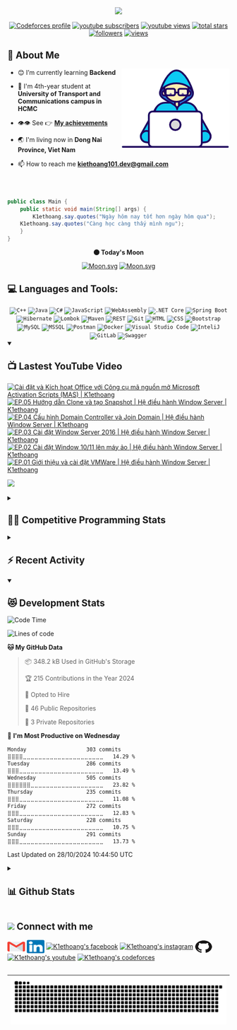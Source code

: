 <!-- Hello -->
<div align="center">
	
<img src="https://readme-typing-svg.herokuapp.com?font=JetBrains+Mono&color=%2336BCF7&size=30&duration=1600&lines=Ch%C3%A0o+th%E1%BA%BF+gi%E1%BB%9Bi!;Hello+World!;%E4%BD%A0%E5%A5%BD%E4%B8%96%E7%95%8C!;%D0%9F%D1%80%D0%B8%D0%B2%D0%B5%D1%82+%D0%BC%D0%B8%D1%80!;%E3%81%93%E3%82%93%E3%81%AB%E3%81%A1%E3%81%AF%E4%B8%96%E7%95%8C!;%EC%95%88%EB%85%95%ED%95%98%EC%84%B8%EC%9A%94!;Bonjour+monde!;Halo+Dunia!;%E0%BA%AA%E0%BA%B0%E2%80%8B%E0%BA%9A%E0%BA%B2%E0%BA%8D%E2%80%8B%E0%BA%94%E0%BA%B5%E2%80%8B%E0%BA%8A%E0%BA%B2%E0%BA%A7%E2%80%8B%E0%BB%82%E0%BA%A5%E0%BA%81!;Hallo+Welt!;%E0%B8%AA%E0%B8%A7%E0%B8%B1%E0%B8%AA%E0%B8%94%E0%B8%B5%E0%B8%8A%E0%B8%B2%E0%B8%A7%E0%B9%82%E0%B8%A5%E0%B8%81;Hola+Mundo">

</div>

<!-- View counter - https://github.com/DenverCoder1/Simple-View-Counter -->
<p align="center">
  <a target="_blank" href="https://codeforces.com/profile/K1ethoang">
    <img alt="Codeforces profile" title="Codeforces profile" src="https://img.shields.io/badge/dynamic/json?url=https%3A%2F%2Fcodeforces.com%2Fapi%2Fuser.info%3Fhandles%3DK1ethoang&query=%24.result%5B%3A1%5D.rating&style=for-the-badge&logo=codeforces&logoColor=ffffff&label=Codeforces%20rating&labelColor=4D5D69&color=2196F3"/></a>
  <a target="_blank" href="https://www.youtube.com/c/K1ethoang?sub_confirmation=1">
    <img alt="youtube subscribers" title="Subscribe to my YouTube channel" src="https://img.shields.io/youtube/channel/subscribers/UCK5Ey9NoSyo7PYBmM3OvjtQ?style=for-the-badge&logo=youtube&labelColor=CE4630&color=E05D44"/></a>
  <a target="_blank" href="https://www.youtube.com/c/K1ethoang">
    <img alt="youtube views" title="YouTube views" src="https://img.shields.io/youtube/channel/views/UCK5Ey9NoSyo7PYBmM3OvjtQ?style=for-the-badge&logo=youtube&labelColor=C79600&color=E1AD0E"/></a> 
  <a target="_blank" href="https://github.com/K1ethoang?tab=repositories&sort=stargazers">
    <img alt="total stars" title="Total stars on GitHub" src="https://custom-icon-badges.demolab.com/github/stars/k1ethoang?color=55960c&style=for-the-badge&labelColor=488207&logo=star"/></a>
  <a target="_blank" href="https://github.com/K1ethoang?tab=followers">
    <img alt="followers" title="Follow me on Github" src="https://custom-icon-badges.demolab.com/github/followers/k1ethoang?color=236ad3&labelColor=1155ba&style=for-the-badge&logo=person-add&label=Follow&logoColor=white"/></a>
  <a target="_blank" href="https://github.com/K1ethoang">
    <img alt="views" title="GitHub profile views" src="https://komarev.com/ghpvc/?username=k1ethoang&color=7C007C&labelColor=640464&style=for-the-badge&label=Visitors&&base=1000"/></a>
</p>

<!--
|<a href="https://github.com/K1ethoang"><img align="left" src="/resource/gif/luffy.gif" alt="PC" heigth="160" width="160"/></a>|[![Dev Quotes](https://quotes-github-readme.vercel.app/api?type=horizontal&theme=radical)](https://quotes-github-readme.vercel.app/api?type=horizontal&theme=radical)|
|:---:|:---|
|<a href="https://github.com/K1ethoang"><img align="left" src="/resource/gif/cat.gif" alt="PC" heigth="160" width="160"/></a>|![](https://readme-jokes.vercel.app/api?hideBorder&theme=radical)|
-->

## 💫 About Me
<img src="/resource/gif/Developer.gif" align="right"/>

- 😊 I’m currently learning **Backend** 

- 🌱 I'm 4th-year student at **University of Transport and Communications campus in HCMC**

- 👁️👁️ See 👉 **[My achievements](https://github.com/K1ethoang/My-Achievements)**

- 🌏 I'm living now in **Dong Nai Province, Viet Nam**

- 📫 How to reach me **kiethoang101.dev@gmail.com**

<br>
<br>

```java
public class Main {
    public static void main(String[] args) {
        K1ethoang.say.quotes("Ngày hôm nay tốt hơn ngày hôm qua");
	K1ethoang.say.quotes("Càng học càng thấy mình ngu");
    }
}
```

<div align="center">

**🌑 Today's Moon**

[![Moon.svg](https://moon-svg.minung.dev/moon.svg?theme=ray&rotate=0)](https://moon-svg.minung.dev) [![Moon.svg](https://moon-svg.minung.dev/moon.svg?theme=basic&rotate=0)](https://moon-svg.minung.dev)

</div>



## 💻 Languages and Tools:

<div align="center">
		<!-- Languages programming -->
	<code><img width="50" src="https://user-images.githubusercontent.com/25181517/192106073-90fffafe-3562-4ff9-a37e-c77a2da0ff58.png" alt="C++" title="C++"/></code>
 	<code><img width="50" src="https://user-images.githubusercontent.com/25181517/117201156-9a724800-adec-11eb-9a9d-3cd0f67da4bc.png" alt="Java" title="Java"/></code>
	<code><img width="50" src="https://user-images.githubusercontent.com/25181517/121405384-444d7300-c95d-11eb-959f-913020d3bf90.png" alt="C#" title="C#"/></code>
	<code><img width="50" src="https://user-images.githubusercontent.com/25181517/117447155-6a868a00-af3d-11eb-9cfe-245df15c9f3f.png" alt="JavaScript" title="JavaScript"/></code>
		<!-- Tech -->
	<code><img width="50" src="https://user-images.githubusercontent.com/25181517/188324036-d704ac9a-6e61-4722-b978-254b25b61bed.png" alt="WebAssembly" title="WebAssembly"/></code>
	<code><img width="50" src="https://user-images.githubusercontent.com/25181517/121405754-b4f48f80-c95d-11eb-8893-fc325bde617f.png" alt=".NET Core" title=".NET Core"/></code>
	<code><img width="50" src="https://user-images.githubusercontent.com/25181517/183891303-41f257f8-6b3d-487c-aa56-c497b880d0fb.png" alt="Spring Boot" title="Spring Boot"/></code>
 	<code><img width="50" src="https://user-images.githubusercontent.com/25181517/117207493-49665200-adf4-11eb-808e-a9c0fcc2a0a0.png" alt="Hibernate" title="Hibernate"/></code>
	<code><img width="50" src="https://user-images.githubusercontent.com/25181517/190229463-87fa862f-ccf0-48da-8023-940d287df610.png" alt="Lombok" title="Lombok"/></code>
	<code><img width="50" src="https://user-images.githubusercontent.com/25181517/117207242-07d5a700-adf4-11eb-975e-be04e62b984b.png" alt="Maven" title="Maven"/></code>
	<code><img width="50" src="https://user-images.githubusercontent.com/25181517/192107858-fe19f043-c502-4009-8c47-476fc89718ad.png" alt="REST" title="REST"/></code>
	<code><img width="50" src="https://user-images.githubusercontent.com/25181517/192108372-f71d70ac-7ae6-4c0d-8395-51d8870c2ef0.png" alt="Git" title="Git"/></code>
	<code><img width="50" src="https://user-images.githubusercontent.com/25181517/192158954-f88b5814-d510-4564-b285-dff7d6400dad.png" alt="HTML" title="HTML"/></code>
	<code><img width="50" src="https://user-images.githubusercontent.com/25181517/183898674-75a4a1b1-f960-4ea9-abcb-637170a00a75.png" alt="CSS" title="CSS"/></code>
	<code><img width="50" src="https://user-images.githubusercontent.com/25181517/183898054-b3d693d4-dafb-4808-a509-bab54cf5de34.png" alt="Bootstrap" title="Bootstrap"/></code>
		<!-- Database -->
	<code><img width="50" src="https://user-images.githubusercontent.com/25181517/183896128-ec99105a-ec1a-4d85-b08b-1aa1620b2046.png" alt="MySQL" title="MySQL"/></code>
	<code><img width="50" src="https://github.com/marwin1991/profile-technology-icons/assets/19180175/3b371807-db7c-45b4-8720-c0cfc901680a" alt="MSSQL" title="MSSQL"/></code>
		<!-- Tools -->
	<code><img width="50" src="https://user-images.githubusercontent.com/25181517/192109061-e138ca71-337c-4019-8d42-4792fdaa7128.png" alt="Postman" title="Postman"/></code>
	<code><img width="50" src="https://user-images.githubusercontent.com/25181517/117207330-263ba280-adf4-11eb-9b97-0ac5b40bc3be.png" alt="Docker" title="Docker"/></code>
 	<code><img width="50" src="https://user-images.githubusercontent.com/25181517/192108891-d86b6220-e232-423a-bf5f-90903e6887c3.png" alt="Visual Studio Code" title="Visual Studio Code"/></code>
	<code><img width="50" src="https://user-images.githubusercontent.com/25181517/192108890-200809d1-439c-4e23-90d3-b090cf9a4eea.png" alt="InteliJ" title="InteliJ"/></code>
	<code><img width="50" src="https://user-images.githubusercontent.com/25181517/192108376-c675d39b-90f6-4073-bde6-5a9291644657.png" alt="GitLab" title="GitLab"/></code>
	<code><img width="50" src="https://user-images.githubusercontent.com/25181517/186711335-a3729606-5a78-4496-9a36-06efcc74f800.png" alt="Swagger" title="Swagger"/></code>	
</div>


<details open>
  <summary><h2> 📺 Lastest YouTube Video </h2></summary>
	
<!-- BEGIN YOUTUBE-CARDS -->
[![Cài đặt và Kích hoạt Office với Công cụ mã nguồn mở Microsoft Activation Scripts (MAS) | K1ethoang](https://ytcards.demolab.com/?id=qrldtrorJ_4&title=C%C3%A0i+%C4%91%E1%BA%B7t+v%C3%A0+K%C3%ADch+ho%E1%BA%A1t+Office+v%E1%BB%9Bi+C%C3%B4ng+c%E1%BB%A5+m%C3%A3+ngu%E1%BB%93n+m%E1%BB%9F+Microsoft+Activation+Scripts+%28MAS%29+%7C+K1ethoang&lang=en&timestamp=1728730851&background_color=%230d1117&title_color=%23ffffff&stats_color=%23dedede&max_title_lines=2&width=250&border_radius=5&duration=546 "Cài đặt và Kích hoạt Office với Công cụ mã nguồn mở Microsoft Activation Scripts (MAS) | K1ethoang")](https://www.youtube.com/watch?v=qrldtrorJ_4)
[![EP.05 Hướng dẫn Clone và tạo Snapshot | Hệ điều hành Window Server | K1ethoang](https://ytcards.demolab.com/?id=FRUvZdpPWoQ&title=EP.05+H%C6%B0%E1%BB%9Bng+d%E1%BA%ABn+Clone+v%C3%A0+t%E1%BA%A1o+Snapshot+%7C+H%E1%BB%87+%C4%91i%E1%BB%81u+h%C3%A0nh+Window+Server+%7C+K1ethoang&lang=en&timestamp=1726657214&background_color=%230d1117&title_color=%23ffffff&stats_color=%23dedede&max_title_lines=2&width=250&border_radius=5&duration=256 "EP.05 Hướng dẫn Clone và tạo Snapshot | Hệ điều hành Window Server | K1ethoang")](https://www.youtube.com/watch?v=FRUvZdpPWoQ)
[![EP.04 Cấu hình Domain Controller và Join Domain | Hệ điều hành Window Server | K1ethoang](https://ytcards.demolab.com/?id=tZFHKKBd_4I&title=EP.04+C%E1%BA%A5u+h%C3%ACnh+Domain+Controller+v%C3%A0+Join+Domain+%7C+H%E1%BB%87+%C4%91i%E1%BB%81u+h%C3%A0nh+Window+Server+%7C+K1ethoang&lang=en&timestamp=1725195654&background_color=%230d1117&title_color=%23ffffff&stats_color=%23dedede&max_title_lines=2&width=250&border_radius=5&duration=1014 "EP.04 Cấu hình Domain Controller và Join Domain | Hệ điều hành Window Server | K1ethoang")](https://www.youtube.com/watch?v=tZFHKKBd_4I)
[![EP.03 Cài đặt Window Server 2016 | Hệ điều hành Window Server | K1ethoang](https://ytcards.demolab.com/?id=Y4jChfy3QfM&title=EP.03+C%C3%A0i+%C4%91%E1%BA%B7t+Window+Server+2016+%7C+H%E1%BB%87+%C4%91i%E1%BB%81u+h%C3%A0nh+Window+Server+%7C+K1ethoang&lang=en&timestamp=1724418041&background_color=%230d1117&title_color=%23ffffff&stats_color=%23dedede&max_title_lines=2&width=250&border_radius=5&duration=414 "EP.03 Cài đặt Window Server 2016 | Hệ điều hành Window Server | K1ethoang")](https://www.youtube.com/watch?v=Y4jChfy3QfM)
[![EP.02 Cài đặt Window 10/11 lên máy ảo | Hệ điều hành Window Server | K1ethoang](https://ytcards.demolab.com/?id=UMWDyo3uEXs&title=EP.02+C%C3%A0i+%C4%91%E1%BA%B7t+Window+10%2F11+l%C3%AAn+m%C3%A1y+%E1%BA%A3o+%7C+H%E1%BB%87+%C4%91i%E1%BB%81u+h%C3%A0nh+Window+Server+%7C+K1ethoang&lang=en&timestamp=1723894220&background_color=%230d1117&title_color=%23ffffff&stats_color=%23dedede&max_title_lines=2&width=250&border_radius=5&duration=1381 "EP.02 Cài đặt Window 10/11 lên máy ảo | Hệ điều hành Window Server | K1ethoang")](https://www.youtube.com/watch?v=UMWDyo3uEXs)
[![EP.01 Giới thiệu và cài đặt VMWare | Hệ điều hành Window Server | K1ethoang](https://ytcards.demolab.com/?id=GBTsldPoDGw&title=EP.01+Gi%E1%BB%9Bi+thi%E1%BB%87u+v%C3%A0+c%C3%A0i+%C4%91%E1%BA%B7t+VMWare+%7C+H%E1%BB%87+%C4%91i%E1%BB%81u+h%C3%A0nh+Window+Server+%7C+K1ethoang&lang=en&timestamp=1723118415&background_color=%230d1117&title_color=%23ffffff&stats_color=%23dedede&max_title_lines=2&width=250&border_radius=5&duration=446 "EP.01 Giới thiệu và cài đặt VMWare | Hệ điều hành Window Server | K1ethoang")](https://www.youtube.com/watch?v=GBTsldPoDGw)
<!-- END YOUTUBE-CARDS -->

<a target="_blank" href="https://www.youtube.com/c/K1ethoang?sub_confirmation=1"><img src="https://custom-icon-badges.demolab.com/badge/-Subscribe-red?style=for-the-badge&logo=video&logoColor=white"/></a>
</details>

<details>
<summary><h2>👨‍💻 Competitive Programming Stats</h2></summary>
<a target="_blank" href="https://codeforces.com/profile/K1ethoang">
<img src="https://raw.githubusercontent.com/K1ethoang/cf-stats/main/output/light_card.svg#gh-dark-mode-only" />
<!-- <img src="https://raw.githubusercontent.com/K1ethoang/cf-stats/main/output/light_card.svg" /> -->
<br/>
<img src="https://raw.githubusercontent.com/K1ethoang/cf-stats/main/output/max_rating.svg" />
<img src="https://raw.githubusercontent.com/K1ethoang/cf-stats/main/output/rating.svg" />
</a>
</details>

<details>
<summary><h2>⚡ Recent Activity</h2></summary>
	
<!--START_SECTION:activity-->
1. 🎉 Merged PR [#2](https://github.com/K1ethoang/BE_Learn-Vocabulary_KDP/pull/2) in [K1ethoang/BE_Learn-Vocabulary_KDP](https://github.com/K1ethoang/BE_Learn-Vocabulary_KDP)
2. 💪 Opened PR [#2](https://github.com/K1ethoang/BE_Learn-Vocabulary_KDP/pull/2) in [K1ethoang/BE_Learn-Vocabulary_KDP](https://github.com/K1ethoang/BE_Learn-Vocabulary_KDP)
3. 🎉 Merged PR [#1](https://github.com/K1ethoang/BE_Learn-Vocabulary_KDP/pull/1) in [K1ethoang/BE_Learn-Vocabulary_KDP](https://github.com/K1ethoang/BE_Learn-Vocabulary_KDP)
4. 💪 Opened PR [#1](https://github.com/K1ethoang/BE_Learn-Vocabulary_KDP/pull/1) in [K1ethoang/BE_Learn-Vocabulary_KDP](https://github.com/K1ethoang/BE_Learn-Vocabulary_KDP)
5. 💪 Opened PR [#11](https://github.com/K1ethoang/Rent-data-management/pull/11) in [K1ethoang/Rent-data-management](https://github.com/K1ethoang/Rent-data-management)
6. 🎉 Merged PR [#5](https://github.com/K1ethoang/Learn_Web/pull/5) in [K1ethoang/Learn_Web](https://github.com/K1ethoang/Learn_Web)
<!--END_SECTION:activity-->

</details>

<details open>
<summary><h2>😻 Development Stats</h2></summary>
	
<!--START_SECTION:waka-->
![Code Time](http://img.shields.io/badge/Code%20Time-1%2C408%20hrs%2045%20mins-blue)

![Lines of code](https://img.shields.io/badge/From%20Hello%20World%20I%27ve%20Written-23.2%20million%20lines%20of%20code-blue)

**🐱 My GitHub Data** 

> 📦 348.2 kB Used in GitHub's Storage 
 > 
> 🏆 215 Contributions in the Year 2024
 > 
> 💼 Opted to Hire
 > 
> 📜 46 Public Repositories 
 > 
> 🔑 3 Private Repositories 
 > 
📅 **I'm Most Productive on Wednesday** 

```text
Monday                   303 commits         ⣿⣿⣿⣿⣀⣀⣀⣀⣀⣀⣀⣀⣀⣀⣀⣀⣀⣀⣀⣀⣀⣀⣀⣀⣀   14.29 % 
Tuesday                  286 commits         ⣿⣿⣿⣀⣀⣀⣀⣀⣀⣀⣀⣀⣀⣀⣀⣀⣀⣀⣀⣀⣀⣀⣀⣀⣀   13.49 % 
Wednesday                505 commits         ⣿⣿⣿⣿⣿⣿⣀⣀⣀⣀⣀⣀⣀⣀⣀⣀⣀⣀⣀⣀⣀⣀⣀⣀⣀   23.82 % 
Thursday                 235 commits         ⣿⣿⣿⣀⣀⣀⣀⣀⣀⣀⣀⣀⣀⣀⣀⣀⣀⣀⣀⣀⣀⣀⣀⣀⣀   11.08 % 
Friday                   272 commits         ⣿⣿⣿⣀⣀⣀⣀⣀⣀⣀⣀⣀⣀⣀⣀⣀⣀⣀⣀⣀⣀⣀⣀⣀⣀   12.83 % 
Saturday                 228 commits         ⣿⣿⣿⣀⣀⣀⣀⣀⣀⣀⣀⣀⣀⣀⣀⣀⣀⣀⣀⣀⣀⣀⣀⣀⣀   10.75 % 
Sunday                   291 commits         ⣿⣿⣿⣀⣀⣀⣀⣀⣀⣀⣀⣀⣀⣀⣀⣀⣀⣀⣀⣀⣀⣀⣀⣀⣀   13.73 % 
```



 Last Updated on 28/10/2024 10:44:50 UTC
<!--END_SECTION:waka-->

</details>

<details>
  <summary><h2> 📊 Github Stats </h2></summary>
  
  [![stats](https://github-readme-stats.vercel.app/api?username=K1ethoang&layout=compact&theme=radical&hide_border=true&include_all_commits=false&count_private=true&show_icons=true)](https://github.com/anuraghazra/github-readme-stats)[![stats](https://github-readme-stats.vercel.app/api/top-langs/?username=K1ethoang&langs_count=10&layout=compact&theme=radical&hide_border=true&hide_langs_below=1)](https://github.com/anuraghazra/github-readme-stats)
  <br>
 **Note**: Top languages is only a metric of the languages my public code consists of and doesn't reflect experience or skill level.
  <br>
  
<a href="https://github.com/anuraghazra/github-readme-stats"><img align="center" src="http://github-readme-streak-stats.herokuapp.com?user=K1ethoang&theme=radical&hide_border=true&date_format=M%20j%5B%2C%20Y%5D" alt=""/></a>
  <a href="https://github.com/K1ethoang"><img align="center" src="https://github-profile-summary-cards.vercel.app/api/cards/productive-time?username=K1ethoang&theme=radical&utcOffset=7" alt=""/></a>
    
[![K1ethoang's github activity graph](https://github-readme-activity-graph.vercel.app/graph?username=K1ethoang&theme=xcode)](https://github.com/ashutosh00710/github-readme-activity-graph)
</details>


## <img src="https://github.com/TheDudeThatCode/TheDudeThatCode/blob/master/Assets/Handshake.gif" height="32px"> Connect with me
<!-- gmail -->
<a target="_blank" href="mailto:kiethoang101.dev@gmail.com">
 <img align="center" src="https://raw.githubusercontent.com/SatYu26/SatYu26/master/Assets/Gmail.svg" alt="K1ethoang's gmail" height="30" width="40"/></a>

<!-- linkedin -->
<a target="_blank" href="https://linkedin.com/in/k1ethoang">
 <img align="center" src="https://github.com/SatYu26/SatYu26/blob/master/Assets/Linkedin.svg" alt="K1ethoang's linkedin" height="30" width="40"/></a>

<!-- facebook -->
<a target="_blank" href="https://fb.com/K1ethoang">
 <img align="center" src="https://raw.githubusercontent.com/rahuldkjain/github-profile-readme-generator/master/src/images/icons/Social/facebook.svg" alt="K1ethoang's facebook" height="30" width="40"/></a>
 
<!-- instagram -->
<a target="_blank" href="https://instagram.com/k1ethoang">
 <img align="center" src="https://raw.githubusercontent.com/rahuldkjain/github-profile-readme-generator/master/src/images/icons/Social/instagram.svg" alt="K1ethoang's instagram" height="30" width="40"/></a>
 
 <!-- github -->
<a target="_blank" href="https://github.com/K1ethoang">
 <img align="center" src="https://raw.githubusercontent.com/devicons/devicon/master/icons/github/github-original.svg" alt="K1ethoang's github" height="30" width="40"/></a>
 
<!-- youtube -->
<a target="_blank" href="https://www.youtube.com/K1ethoang">
 <img align="center" src="https://raw.githubusercontent.com/rahuldkjain/github-profile-readme-generator/master/src/images/icons/Social/youtube.svg" alt="K1ethoang's youtube" height="30" width="40"/></a>

<!-- codeforces -->
<a target="_blank" href="https://codeforces.com/profile/k1ethoang">
 <img align="center" src="https://raw.githubusercontent.com/rahuldkjain/github-profile-readme-generator/master/src/images/icons/Social/codeforces.svg" alt="K1ethoang's codeforces" height="30" width="40"/></a>
 
<br>
<br>

<!-- Snake -->
|![github contribution grid snake animation](https://raw.githubusercontent.com/K1ethoang/K1ethoang/output/github-contribution-grid-snake.svg)|
|:---:|
